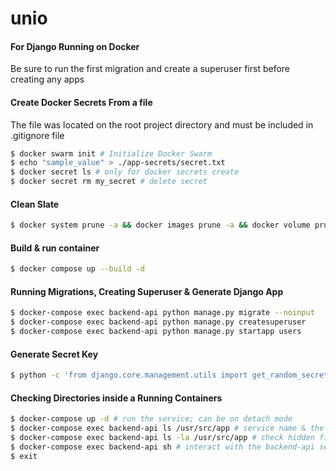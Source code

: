 # unio

#### For Django Running on Docker
Be sure to run the first migration and create a superuser first before
creating any apps 

#### Create Docker Secrets From a file
The file was located on the root project directory and must be included in .gitignore file

```bash
$ docker swarm init # Initialize Docker Swarm
$ echo "sample_value" > ./app-secrets/secret.txt
$ docker secret ls # only for docker secrets create
$ docker secret rm my_secret # delete secret
```

#### Clean Slate

```bash
$ docker system prune -a && docker images prune -a && docker volume prune -a
```

#### Build & run container

```bash
$ docker compose up --build -d
```

#### Running Migrations, Creating Superuser & Generate Django App

```bash
$ docker-compose exec backend-api python manage.py migrate --noinput
$ docker-compose exec backend-api python manage.py createsuperuser
$ docker-compose exec backend-api python manage.py startapp users 
```

#### Generate Secret Key

```bash
$ python -c 'from django.core.management.utils import get_random_secret_key; print(get_random_secret_key())'
```

#### Checking Directories inside a Running Containers

```bash
$ docker-compose up -d # run the service; can be on detach mode
$ docker-compose exec backend-api ls /usr/src/app # service name & the volume
$ docker-compose exec backend-api ls -la /usr/src/app # check hidden files
$ docker-compose exec backend-api sh # interact with the backend-api service environment
$ exit 
```